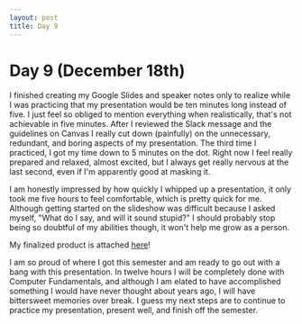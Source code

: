 ```yaml
---
layout: post
title: Day 9
--- 
```


# Day 9 (December 18th)

  I finished creating my Google Slides and speaker notes only to realize while I was practicing that my presentation would be ten minutes long instead of five. I just feel so obliged to mention everything when realistically, that's not achievable in five minutes. After I reviewed the Slack message and the guidelines on Canvas I really cut down (painfully) on the unnecessary, redundant, and boring aspects of my presentation. The third time I practiced, I got my time down to 5 minutes on the dot. Right now I feel really prepared and relaxed, almost excited, but I always get really nervous at the last second, even if I'm apparently good at masking it. 

  I am honestly impressed by how quickly I whipped up a presentation, it only took me five hours to feel comfortable, which is pretty quick for me. Although getting started on the slideshow was difficult because I asked myself, "What do I say, and will it sound stupid?" I should probably stop being so doubtful of my abilities though, it won't help me grow as a person. 
  
  My finalized product is attached [here](../files/Tic-Tac-Toe.ipynb)!
  
  I am so proud of where I got this semester and am ready to go out with a bang with this presentation. In twelve hours I will be completely done with Computer Fundamentals, and although I am elated to have accomplished something I would have never thought about years ago, I will have bittersweet memories over break. I guess my next steps are to continue to practice my presentation, present well, and finish off the semester. 
